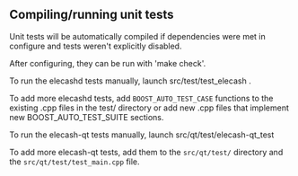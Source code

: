 Compiling/running unit tests
------------------------------------

Unit tests will be automatically compiled if dependencies were met in configure
and tests weren't explicitly disabled.

After configuring, they can be run with 'make check'.

To run the elecashd tests manually, launch src/test/test_elecash .

To add more elecashd tests, add `BOOST_AUTO_TEST_CASE` functions to the existing
.cpp files in the test/ directory or add new .cpp files that
implement new BOOST_AUTO_TEST_SUITE sections.

To run the elecash-qt tests manually, launch src/qt/test/elecash-qt_test

To add more elecash-qt tests, add them to the `src/qt/test/` directory and
the `src/qt/test/test_main.cpp` file.
